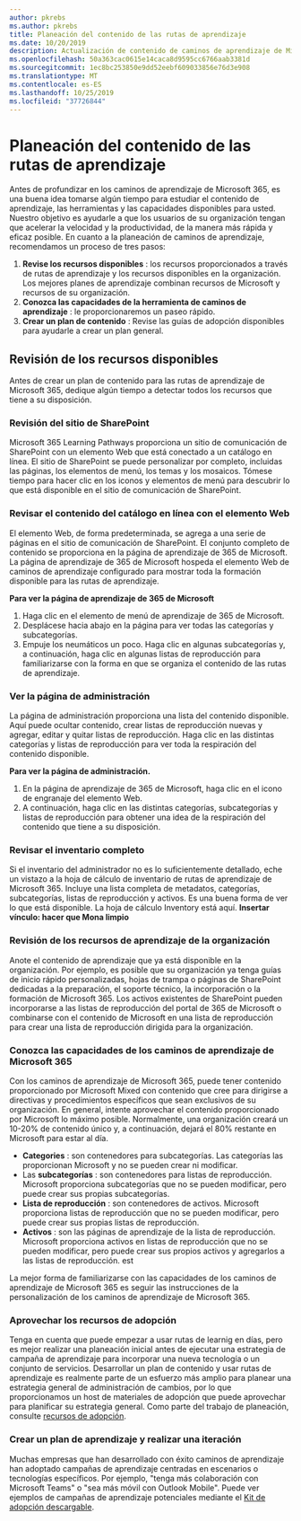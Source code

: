 ```yaml
---
author: pkrebs
ms.author: pkrebs
title: Planeación del contenido de las rutas de aprendizaje
ms.date: 10/20/2019
description: Actualización de contenido de caminos de aprendizaje de Microsoft 365
ms.openlocfilehash: 50a363cac0615e14caca8d9595cc6766aab3381d
ms.sourcegitcommit: 1ec8bc253850e9dd52eebf609033856e76d3e908
ms.translationtype: MT
ms.contentlocale: es-ES
ms.lasthandoff: 10/25/2019
ms.locfileid: "37726844"
---
```

# <a name="plan-your-learning-pathways-content"></a>Planeación del contenido de las rutas de aprendizaje
Antes de profundizar en los caminos de aprendizaje de Microsoft 365, es una buena idea tomarse algún tiempo para estudiar el contenido de aprendizaje, las herramientas y las capacidades disponibles para usted. Nuestro objetivo es ayudarle a que los usuarios de su organización tengan que acelerar la velocidad y la productividad, de la manera más rápida y eficaz posible. En cuanto a la planeación de caminos de aprendizaje, recomendamos un proceso de tres pasos:

1. **Revise los recursos disponibles** : los recursos proporcionados a través de rutas de aprendizaje y los recursos disponibles en la organización. Los mejores planes de aprendizaje combinan recursos de Microsoft y recursos de su organización.
2. **Conozca las capacidades de la herramienta de caminos de aprendizaje** : le proporcionaremos un paseo rápido. 
3. **Crear un plan de contenido** : Revise las guías de adopción disponibles para ayudarle a crear un plan general.

## <a name="review-the-available-resources"></a>Revisión de los recursos disponibles
Antes de crear un plan de contenido para las rutas de aprendizaje de Microsoft 365, dedique algún tiempo a detectar todos los recursos que tiene a su disposición. 

### <a name="review-the-sharepoint-site"></a>Revisión del sitio de SharePoint
Microsoft 365 Learning Pathways proporciona un sitio de comunicación de SharePoint con un elemento Web que está conectado a un catálogo en línea. El sitio de SharePoint se puede personalizar por completo, incluidas las páginas, los elementos de menú, los temas y los mosaicos. Tómese tiempo para hacer clic en los iconos y elementos de menú para descubrir lo que está disponible en el sitio de comunicación de SharePoint.

### <a name="review-the-content-from-the-online-catalog-with-the-web-part"></a>Revisar el contenido del catálogo en línea con el elemento Web
El elemento Web, de forma predeterminada, se agrega a una serie de páginas en el sitio de comunicación de SharePoint. El conjunto completo de contenido se proporciona en la página de aprendizaje de 365 de Microsoft. La página de aprendizaje de 365 de Microsoft hospeda el elemento Web de caminos de aprendizaje configurado para mostrar toda la formación disponible para las rutas de aprendizaje. 

**Para ver la página de aprendizaje de 365 de Microsoft**
1. Haga clic en el elemento de menú de aprendizaje de 365 de Microsoft. 
1. Desplácese hacia abajo en la página para ver todas las categorías y subcategorías.
2. Empuje los neumáticos un poco. Haga clic en algunas subcategorías y, a continuación, haga clic en algunas listas de reproducción para familiarizarse con la forma en que se organiza el contenido de las rutas de aprendizaje. 

### <a name="view-the-administration-page"></a>Ver la página de administración
La página de administración proporciona una lista del contenido disponible. Aquí puede ocultar contenido, crear listas de reproducción nuevas y agregar, editar y quitar listas de reproducción. Haga clic en las distintas categorías y listas de reproducción para ver toda la respiración del contenido disponible. 

**Para ver la página de administración.**
1. En la página de aprendizaje de 365 de Microsoft, haga clic en el icono de engranaje del elemento Web. 
2. A continuación, haga clic en las distintas categorías, subcategorías y listas de reproducción para obtener una idea de la respiración del contenido que tiene a su disposición. 

### <a name="review-the-full-inventory"></a>Revisar el inventario completo
Si el inventario del administrador no es lo suficientemente detallado, eche un vistazo a la hoja de cálculo de inventario de rutas de aprendizaje de Microsoft 365. Incluye una lista completa de metadatos, categorías, subcategorías, listas de reproducción y activos. Es una buena forma de ver lo que está disponible. La hoja de cálculo Inventory está aquí. **Insertar vínculo: hacer que Mona limpio**

### <a name="review-the-learning-resources-in-your-organization"></a>Revisión de los recursos de aprendizaje de la organización
Anote el contenido de aprendizaje que ya está disponible en la organización.
Por ejemplo, es posible que su organización ya tenga guías de inicio rápido personalizadas, hojas de trampa o páginas de SharePoint dedicadas a la preparación, el soporte técnico, la incorporación o la formación de Microsoft 365. Los activos existentes de SharePoint pueden incorporarse a las listas de reproducción del portal de 365 de Microsoft o combinarse con el contenido de Microsoft en una lista de reproducción para crear una lista de reproducción dirigida para la organización. 

### <a name="get-to-know-the-capabilities-of-microsoft-365-learning-pathways"></a>Conozca las capacidades de los caminos de aprendizaje de Microsoft 365
Con los caminos de aprendizaje de Microsoft 365, puede tener contenido proporcionado por Microsoft Mixed con contenido que cree para dirigirse a directivas y procedimientos específicos que sean exclusivos de su organización. En general, intente aprovechar el contenido proporcionado por Microsoft lo máximo posible. Normalmente, una organización creará un 10-20% de contenido único y, a continuación, dejará el 80% restante en Microsoft para estar al día.

- **Categories** : son contenedores para subcategorías. Las categorías las proporcionan Microsoft y no se pueden crear ni modificar.
- Las **subcategorías** : son contenedores para listas de reproducción. Microsoft proporciona subcategorías que no se pueden modificar, pero puede crear sus propias subcategorías. 
- **Lista de reproducción** : son contenedores de activos. Microsoft proporciona listas de reproducción que no se pueden modificar, pero puede crear sus propias listas de reproducción.  
- **Activos** : son las páginas de aprendizaje de la lista de reproducción. Microsoft proporciona activos en listas de reproducción que no se pueden modificar, pero puede crear sus propios activos y agregarlos a las listas de reproducción. est

La mejor forma de familiarizarse con las capacidades de los caminos de aprendizaje de Microsoft 365 es seguir las instrucciones de la personalización de los caminos de aprendizaje de Microsoft 365. 

### <a name="leverage-the-adoption-resources"></a>Aprovechar los recursos de adopción
Tenga en cuenta que puede empezar a usar rutas de learnig en días, pero es mejor realizar una planeación inicial antes de ejecutar una estrategia de campaña de aprendizaje para incorporar una nueva tecnología o un conjunto de servicios. Desarrollar un plan de contenido y usar rutas de aprendizaje es realmente parte de un esfuerzo más amplio para planear una estrategia general de administración de cambios, por lo que proporcionamos un host de materiales de adopción que puede aprovechar para planificar su estrategia general. Como parte del trabajo de planeación, consulte [recursos de adopción](https://resources.techcommunity.microsoft.com/adoption/).

### <a name="build-a-learning-plan-and-iterate"></a>Crear un plan de aprendizaje y realizar una iteración 
Muchas empresas que han desarrollado con éxito caminos de aprendizaje han adoptado campañas de aprendizaje centradas en escenarios o tecnologías específicos. Por ejemplo, "tenga más colaboración con Microsoft Teams" o "sea más móvil con Outlook Mobile". Puede ver ejemplos de campañas de aprendizaje potenciales mediante el [Kit de adopción descargable](https://resources.techcommunity.microsoft.com/adoption/).


 
